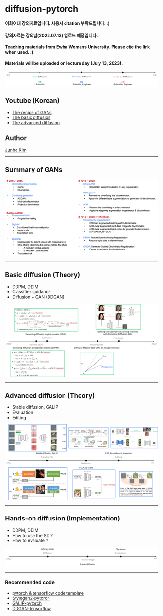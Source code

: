 # diffusion-pytorch
#### 이화여대 강의자료입니다. 사용시 citation 부탁드립니다. :)
#### 강의자료는 강의날(2023.07.13) 업로드 예정입니다.

#### Teaching materials from Ewha Womans University. Please cite the link when used. :)
#### Materials will be uploaded on lecture day (July 13, 2023).

<div align="center">
  <img src=./assets/figs/teaser.png>
</div>

## Youtube (Korean)
* [The recipe of GANs](https://www.youtube.com/watch?v=vZdEGcLU_8U)
* [The basic diffusion](https://www.youtube.com/watch?v=jaPPALsUZo8)
* [The advanced diffusion](https://www.youtube.com/watch?v=Z8WWriIh1PU)

## Author
[Junho Kim](http://bit.ly/jhkim_resume)

---
## Summary of GANs
<div align="center">
  <img src=./assets/figs/gan_fig.png>
</div>

---

## Basic diffusion (Theory)
* DDPM, DDIM
* Classifier guidance
* Diffusion + GAN (DDGAN)
  
<div align="center">
  <img src=./assets/figs/basic_fig.png>
</div>

---
## Advanced diffusion (Theory)
* Stable diffusion, GALIP
* Evaluation
* Editing

<div align="center">
  <img src=./assets/figs/advanced_fig.png>
</div>

---
## Hands-on diffusion (Implementation)
* DDPM, DDIM
* How to use the SD ?
* How to evaluate ?

<div align="center">
  <img src=./assets/figs/handson_fig.png>
</div>

---
### Recommended code
* [pytorch & tensorflow code template](https://github.com/taki0112/tf-torch-template)
* [Stylegan2-pytorch](https://github.com/taki0112/stylegan2-pytorch)
* [GALIP-pytorch](https://github.com/taki0112/diffusion-pytorch/tree/main/src/GALIP)
* [DDGAN-tensorflow](https://github.com/taki0112/denoising-diffusion-gan-Tensorflow)
